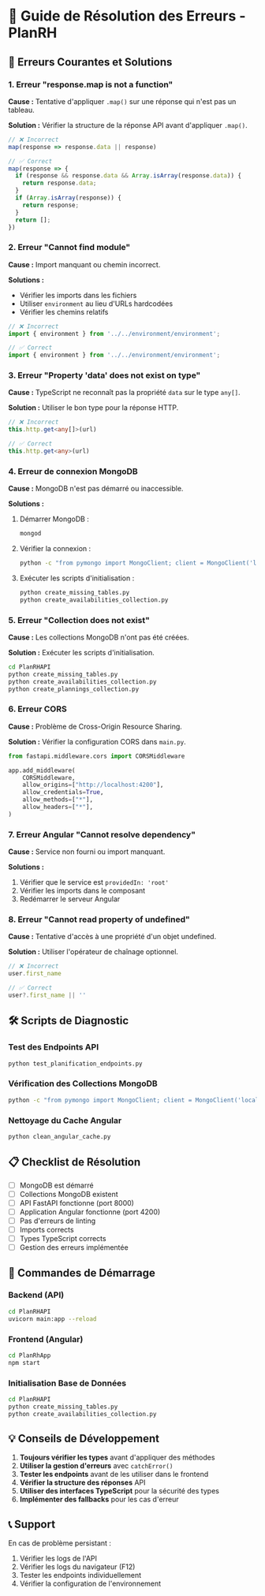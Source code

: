 # 🔧 Guide de Résolution des Erreurs - PlanRH

## 🚨 Erreurs Courantes et Solutions

### 1. **Erreur "response.map is not a function"**

**Cause :** Tentative d'appliquer `.map()` sur une réponse qui n'est pas un tableau.

**Solution :** Vérifier la structure de la réponse API avant d'appliquer `.map()`.

```typescript
// ❌ Incorrect
map(response => response.data || response)

// ✅ Correct
map(response => {
  if (response && response.data && Array.isArray(response.data)) {
    return response.data;
  }
  if (Array.isArray(response)) {
    return response;
  }
  return [];
})
```

### 2. **Erreur "Cannot find module"**

**Cause :** Import manquant ou chemin incorrect.

**Solutions :**
- Vérifier les imports dans les fichiers
- Utiliser `environment` au lieu d'URLs hardcodées
- Vérifier les chemins relatifs

```typescript
// ❌ Incorrect
import { environment } from '../../environment/environment';

// ✅ Correct
import { environment } from '../../environment/environment';
```

### 3. **Erreur "Property 'data' does not exist on type"**

**Cause :** TypeScript ne reconnaît pas la propriété `data` sur le type `any[]`.

**Solution :** Utiliser le bon type pour la réponse HTTP.

```typescript
// ❌ Incorrect
this.http.get<any[]>(url)

// ✅ Correct
this.http.get<any>(url)
```

### 4. **Erreur de connexion MongoDB**

**Cause :** MongoDB n'est pas démarré ou inaccessible.

**Solutions :**
1. Démarrer MongoDB :
   ```bash
   mongod
   ```

2. Vérifier la connexion :
   ```bash
   python -c "from pymongo import MongoClient; client = MongoClient('localhost', 27017); print('Connexion OK')"
   ```

3. Exécuter les scripts d'initialisation :
   ```bash
   python create_missing_tables.py
   python create_availabilities_collection.py
   ```

### 5. **Erreur "Collection does not exist"**

**Cause :** Les collections MongoDB n'ont pas été créées.

**Solution :** Exécuter les scripts d'initialisation.

```bash
cd PlanRHAPI
python create_missing_tables.py
python create_availabilities_collection.py
python create_plannings_collection.py
```

### 6. **Erreur CORS**

**Cause :** Problème de Cross-Origin Resource Sharing.

**Solution :** Vérifier la configuration CORS dans `main.py`.

```python
from fastapi.middleware.cors import CORSMiddleware

app.add_middleware(
    CORSMiddleware,
    allow_origins=["http://localhost:4200"],
    allow_credentials=True,
    allow_methods=["*"],
    allow_headers=["*"],
)
```

### 7. **Erreur Angular "Cannot resolve dependency"**

**Cause :** Service non fourni ou import manquant.

**Solutions :**
1. Vérifier que le service est `providedIn: 'root'`
2. Vérifier les imports dans le composant
3. Redémarrer le serveur Angular

### 8. **Erreur "Cannot read property of undefined"**

**Cause :** Tentative d'accès à une propriété d'un objet undefined.

**Solution :** Utiliser l'opérateur de chaînage optionnel.

```typescript
// ❌ Incorrect
user.first_name

// ✅ Correct
user?.first_name || ''
```

## 🛠️ Scripts de Diagnostic

### Test des Endpoints API
```bash
python test_planification_endpoints.py
```

### Vérification des Collections MongoDB
```bash
python -c "from pymongo import MongoClient; client = MongoClient('localhost', 27017); db = client['planRhIA']; print('Collections:', db.list_collection_names())"
```

### Nettoyage du Cache Angular
```bash
python clean_angular_cache.py
```

## 📋 Checklist de Résolution

- [ ] MongoDB est démarré
- [ ] Collections MongoDB existent
- [ ] API FastAPI fonctionne (port 8000)
- [ ] Application Angular fonctionne (port 4200)
- [ ] Pas d'erreurs de linting
- [ ] Imports corrects
- [ ] Types TypeScript corrects
- [ ] Gestion des erreurs implémentée

## 🚀 Commandes de Démarrage

### Backend (API)
```bash
cd PlanRHAPI
uvicorn main:app --reload
```

### Frontend (Angular)
```bash
cd PlanRhApp
npm start
```

### Initialisation Base de Données
```bash
cd PlanRHAPI
python create_missing_tables.py
python create_availabilities_collection.py
```

## 💡 Conseils de Développement

1. **Toujours vérifier les types** avant d'appliquer des méthodes
2. **Utiliser la gestion d'erreurs** avec `catchError()`
3. **Tester les endpoints** avant de les utiliser dans le frontend
4. **Vérifier la structure des réponses** API
5. **Utiliser des interfaces TypeScript** pour la sécurité des types
6. **Implémenter des fallbacks** pour les cas d'erreur

## 📞 Support

En cas de problème persistant :
1. Vérifier les logs de l'API
2. Vérifier les logs du navigateur (F12)
3. Tester les endpoints individuellement
4. Vérifier la configuration de l'environnement



